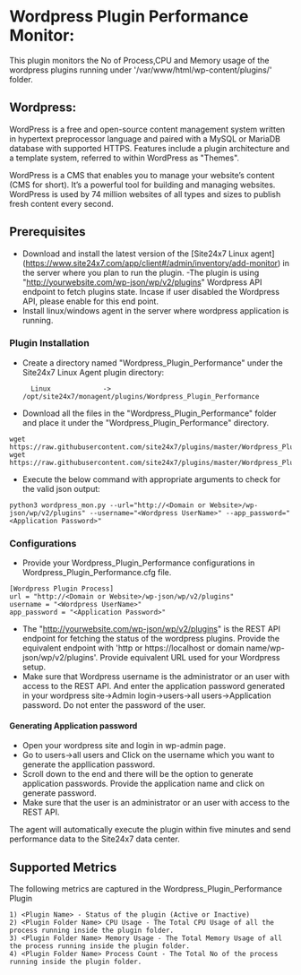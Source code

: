 # Wordpress Plugin Performance Monitor:

This plugin monitors the No of Process,CPU and Memory usage of the wordpress plugins running under '/var/www/html/wp-content/plugins/' folder.

## Wordpress:

WordPress is a free and open-source content management system written in hypertext preprocessor language and paired with a MySQL or MariaDB database with supported HTTPS. Features include a plugin architecture and a template system, referred to within WordPress as "Themes".

WordPress is a CMS that enables you to manage your website’s content (CMS for short). It’s a powerful tool for building and managing websites. WordPress is used by 74 million websites of all types and sizes to publish fresh content every second.

## Prerequisites

- Download and install the latest version of the [Site24x7 Linux agent] (https://www.site24x7.com/app/client#/admin/inventory/add-monitor) in the server where you plan to run the plugin. 
-The plugin is using "http://yourwebsite.com/wp-json/wp/v2/plugins" Wordpress API endpoint to fetch plugins state. Incase if user disabled the Wordpress API, please enable for this end point.
- Install linux/windows agent in the server where wordpress application is running.

### Plugin Installation  

- Create a directory named "Wordpress_Plugin_Performance" under the Site24x7 Linux Agent plugin directory: 

        Linux             ->   /opt/site24x7/monagent/plugins/Wordpress_Plugin_Performance
      
- Download all the files in the "Wordpress_Plugin_Performance" folder and place it under the "Wordpress_Plugin_Performance" directory.
```
wget https://raw.githubusercontent.com/site24x7/plugins/master/Wordpress_Plugin_Performance/Wordpress_Plugin_Performance.cfg
wget https://raw.githubusercontent.com/site24x7/plugins/master/Wordpress_Plugin_Performance/Wordpress_Plugin_Performance.py
```

- Execute the below command with appropriate arguments to check for the valid json output:
```
python3 wordpress_mon.py --url="http://<Domain or Website>/wp-json/wp/v2/plugins" --username="<Wordpress UserName>" --app_password="<Application Password>"
```
### Configurations

- Provide your Wordpress_Plugin_Performance configurations in Wordpress_Plugin_Performance.cfg file.
```
[Wordpress Plugin Process]
url = "http://<Domain or Website>/wp-json/wp/v2/plugins"
username = "<Wordpress UserName>"
app_password = "<Application Password>"
```
- The "http://yourwebsite.com/wp-json/wp/v2/plugins" is the REST API endpoint for fetching the status of the wordpress plugins. Provide the equivalent endpoint with 'http or https://localhost or domain name/wp-json/wp/v2/plugins'. Provide equivalent URL used for your Wordpress setup.
- Make sure that Wordpress username is the administrator or an user with access to the REST API. And enter the application password generated in your wordpress site->Admin login->users->all users->Application password. Do not enter the password of the user.
#### Generating Application password
- Open your wordpress site and login in wp-admin page.
- Go to users->all users and Click on the username which you want to generate the appllication password. 
- Scroll down to the end and there will be the option to generate application passwords. Provide the application name and click on generate password. 
- Make sure that the user is an administrator or an user with access to the REST API.

The agent will automatically execute the plugin within five minutes and send performance data to the Site24x7 data center.

## Supported Metrics
The following metrics are captured in the Wordpress_Plugin_Performance Plugin
 
```
1) <Plugin Name> - Status of the plugin (Active or Inactive)
2) <Plugin Folder Name> CPU Usage - The Total CPU Usage of all the process running inside the plugin folder.
3) <Plugin Folder Name> Memory Usage - The Total Memory Usage of all the process running inside the plugin folder.
4) <Plugin Folder Name> Process Count - The Total No of the process running inside the plugin folder.
```
